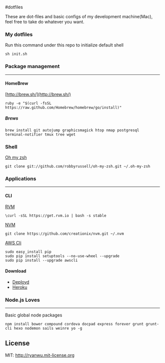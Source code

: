 #dotfiles

These are dot-files and basic configs of my development machine(Mac), feel free to take do whatever you want.

### My dotfiles

Run this command under this repo to initialize default shell

```
sh init.sh
```

### Package management 
----
#### HomeBrew
[http://brew.sh/](http://brew.sh/)

```
ruby -e "$(curl -fsSL https://raw.github.com/Homebrew/homebrew/go/install)"
```

##### Brews
```
brew install git autojump graphicsmagick htop nmap postgresql terminal-notifier tmux tree wget
```

### Shell
    
 [Oh my zsh](https://github.com/robbyrussell/oh-my-zsh)
    
```
git clone git://github.com/robbyrussell/oh-my-zsh.git ~/.oh-my-zsh
```

### Applications
---
#### CLI
[RVM](http://rvm.io/)

```
\curl -sSL https://get.rvm.io | bash -s stable
```

[NVM](https://github.com/creationix/nvm)

```
git clone https://github.com/creationix/nvm.git ~/.nvm
```
[AWS Cli](http://docs.aws.amazon.com/cli/latest/userguide/cli-chap-getting-set-up.html#install-with-pip)

```
sudo easy_install pip
sudo pip install setuptools --no-use-wheel --upgrade
sudo pip install --upgrade awscli
```


#### Download
* [Deployd](http://deployd.com/)
* [Heroku](https://toolbelt.herokuapp.com/)

### Node.js Loves
---
Basic global node packages

```
npm install bower compound cordova docpad express forever grunt grunt-cli hexo nodemon sails weinre yo -g
```

## License

MIT: http://ryanwu.mit-license.org

